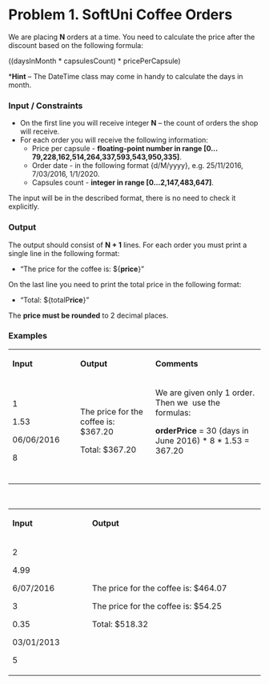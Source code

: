 <h1>Problem 1. SoftUni Coffee Orders</h1>
<p>We are placing <strong>N</strong> orders at a time. You need to calculate the price after the discount based on the following formula:</p>
<p>((daysInMonth * capsulesCount) * pricePerCapsule)</p>
<p>*<strong>Hint</strong> &ndash; The DateTime class may come in handy to calculate the days in month.</p>
<h3>Input / Constraints</h3>
<ul>
<li>On the first line you will receive integer <strong>N</strong> &ndash; the count of orders the shop will receive.</li>
<li>For each order you will receive the following information:
<ul>
<li>Price per capsule - <strong>floating-point number in range [0&hellip;79,228,162,514,264,337,593,543,950,335]</strong>.</li>
<li>Order date - in the following format {d/M/yyyy}, e.g. 25/11/2016, 7/03/2016, 1/1/2020.</li>
<li>Capsules count - <strong>integer in range [0&hellip;2,147,483,647]</strong>.</li>
</ul>
</li>
</ul>
<p>The input will be in the described format, there is no need to check it explicitly.</p>
<h3>Output</h3>
<p>The output should consist of <strong>N + 1</strong> lines. For each order you must print a single line in the following format:</p>
<ul>
<li>&ldquo;The price for the coffee is: ${<strong>price</strong>}&rdquo;</li>
</ul>
<p>On the last line you need to print the total price in the following format:</p>
<ul>
<li>&ldquo;Total: ${totalP<strong>rice</strong>}&rdquo;</li>
</ul>
<p>The <strong>price must be rounded</strong> to 2 decimal places.</p>
<h3>Examples</h3>
<table width="678">
<tbody>
<tr>
<td width="146">
<p><strong>Input</strong></p>
</td>
<td width="206">
<p><strong>Output</strong></p>
</td>
<td width="326">
<p><strong>Comments</strong></p>
</td>
</tr>
<tr>
<td width="146">
<p>1</p>
<p>1.53</p>
<p>06/06/2016</p>
<p>8</p>
</td>
<td width="206">
<p>The price for the coffee is: $367.20</p>
<p>Total: $367.20</p>
</td>
<td width="326">
<p>We are given only 1 order. Then we&nbsp; use the formulas:</p>
<p><strong>orderPrice</strong> = 30 (days in June 2016) * 8 * 1.53 = 367.20</p>
<p>&nbsp;</p>
</td>
</tr>
</tbody>
</table>
<p>&nbsp;</p>
<table width="473">
<tbody>
<tr>
<td width="146">
<p><strong>Input</strong></p>
</td>
<td width="295">
<p><strong>Output</strong></p>
</td>
<td width="32">
<p><strong>&nbsp;</strong></p>
</td>
</tr>
<tr>
<td width="146">
<p>2</p>
<p>4.99</p>
<p>6/07/2016</p>
<p>3</p>
<p>0.35</p>
<p>03/01/2013</p>
<p>5</p>
</td>
<td width="295">
<p>The price for the coffee is: $464.07</p>
<p>The price for the coffee is: $54.25</p>
<p>Total: $518.32</p>
</td>
<td width="32">
<p>&nbsp;</p>
</td>
</tr>
</tbody>
</table>
<p>&nbsp;</p>